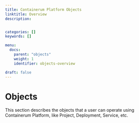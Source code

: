 ```yaml
---
title: Containerum Platform Objects
linktitle: Overview
description:


categories: []
keywords: []

menu:
  docs:
    parent: "objects"
    weight: 1
    identifier: objects-overview

draft: false
---
```


# Objects

This section describes the objects that a user can operate using Containerum Platform, like Project, Deployment, Service, etc. 
